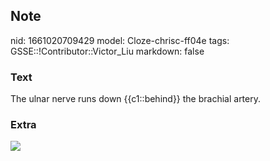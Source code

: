 ## Note
nid: 1661020709429
model: Cloze-chrisc-ff04e
tags: GSSE::!Contributor::Victor_Liu
markdown: false

### Text
The ulnar nerve runs down {{c1::behind}} the brachial artery.

### Extra
<img src="paste-cee940ed07ffe2a02e87829b937af1afd6a7f26d.jpg">
